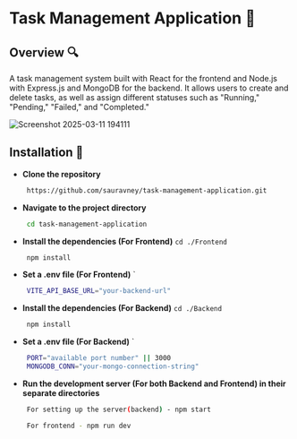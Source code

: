 # Task Management Application :rocket:

## Overview :mag:

A task management system built with React for the frontend and Node.js with Express.js and MongoDB for the backend.
It allows users to create and delete tasks, as well as assign different statuses such as "Running," "Pending," "Failed," and "Completed."

![Screenshot 2025-03-11 194111](https://github.com/user-attachments/assets/51cb12d6-a3b1-42b4-9fde-10b8157dda92)


## Installation :wrench:

- **Clone the repository**

  ```bash
   https://github.com/sauravney/task-management-application.git
  ```

- **Navigate to the project directory**

  ```bash
   cd task-management-application
  ```

- **Install the dependencies (For Frontend)**
  `cd ./Frontend
 `
  ```bash
   npm install
  ```
- **Set a .env file (For Frontend)**
  `
  ```bash
   VITE_API_BASE_URL="your-backend-url"
  ```
- **Install the dependencies (For Backend)**
  `cd ./Backend
 `
  ```bash
   npm install
  ```
- **Set a .env file (For Backend)**
  `
  ```bash
   PORT="available port number" || 3000
   MONGODB_CONN="your-mongo-connection-string"
  ```
- **Run the development server (For both Backend and Frontend) in their separate directories**
  ```bash
   For setting up the server(backend) - npm start
  ```
  ```bash
   For frontend - npm run dev
  ```

